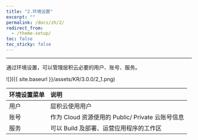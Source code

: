 ```yaml
---
title: "2.环境设置"
excerpt: ""
permalink: /docs/zh/2/
redirect_from:
  - /theme-setup/
toc: false
toc_sticky: false
---
```


---
通过环境设置，可以管理层积云必要的用户、账号、服务。

![]({{ site.baseurl }}/assets/KR/3.0.0/2_1.png)

| **环境设置菜单** | **说明** |
| :--- | :--- |
| 用户 |  层积云使用用户 |
| 账号 | 作为 Cloud 资源使用的 Public/ Private 云账号信息 |
| 服务 | 可以 Build 及部署、运营应用程序的工作区 |
